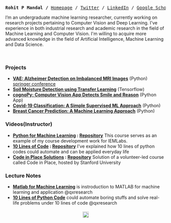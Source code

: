 <p align="center">
  
  
  <p><pre align="center">
<strong>Rohit P Mandal /</strong> <a href="https://xiaowuc2.vercel.app">​Homepage​</a> / <a href="https://twitter.com/xiaowuc2">Twitter</a> / <a href="https://linkedin.com/in/xiaowuc2">​LinkedIn​</a> / <a href="https://scholar.google.com/citations?user=iHd8-ZkAAAAJ&hl=en">​Google Scholar​</a> / <a href="https://www.youtube.com/channel/UCX7oe66V8zyFpAJyMfPL9VA">​YouTube​</a></pre></p>

 I’m an undergraduate machine learning researcher, currently working on research 
 projects pertaining to Computer Vision and Deep Learning.  I've experience in both industrial research and academic research in 
 the field of Machine Learning and Computer Vision. I'm willing to acquire more advanced knowledge in the field of Artificial Intelligence, Machine Learning and Data Science.
  
<br>

### Projects ​
   - **[VAE: Alzheimer Detection on Imbalanced MRI Images](https://github.com/xiaowuc2/VAE-Alzheimer-Detection-Using-Imbalanced-MRI-Images)** (Python) [springer conference](https://link.springer.com/chapter/10.1007/978-981-19-1657-1_14)
   - **[Soil Moisture Detection using Transfer Learning]()** (Tensorflow)
   - **[cognoPy: Computer Vision App Detects Smile and Reason](https://github.com/cognoPy/cognoPy)** (Python App)
   - **[Covid-19 Classification: A Simple Supervised ML Approach](https://github.com/xiaowuc2/COVID-Classifier-a-simpler-supervised-machine-learning-model)** (Python)
   - **[Breast Cancer Prediction: A Machine Learning Approach](https://github.com/xiaowuc2/Breast-Cancer-Prediction-A-Machine-Learning-Approach)** (Python)
  
### Videos(Instructor) ​

- **[Python for Machine Learning]() : [Repository]()** This course serves as an example of my course development work for IEMLabs.
- **[10 Lines of Code](https://www.youtube.com/watch?v=B0_0gK_CUpM&list=PLK_zxbpEUfmVPsXnl1wx1s6BD8eBUjuOM) : [Repository](https://github.com/qxresearch/qxresearch-event-1)** I've explained how 10 lines of python codes could automate and can be applied everyday life
- **[Code in Place Solutions](https://www.youtube.com/watch?v=5JpVuQNYoho&list=PLK_zxbpEUfmWO7zL7661s8ck4Ly2m0m-m) : [Repository](https://github.com/xiaowuc2/Code-in-Place-2021-Assignment-Solution)** Solution of a volunteer-led course called Code in Place, hosted by Stanford University

### Lecture Notes

   - **[Matlab for Machine Learning](https://github.com/qxresearchx/matlab-for-machine-leaning)** is instroduction to MATLAB for machine learning  and application @qxresearch
   - **[10 Lines of Python Code](https://github.com/qxresearch/qxresearch-event-1)** could automate boring stuffs and solve real-life problems under 10 lines of code @qxresearch 


 <h4 align="center">
</p>
<p align="center">
 <td><img src="https://profile-counter.glitch.me/xiaowuc2/count.svg" alt="Visitors" height="19" /></td>
</p>
